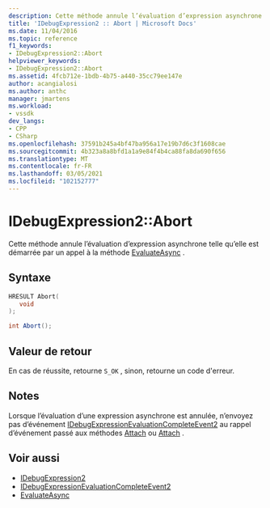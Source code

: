 ```yaml
---
description: Cette méthode annule l’évaluation d’expression asynchrone telle qu’elle est démarrée par un appel à la méthode EvaluateAsync).
title: 'IDebugExpression2 :: Abort | Microsoft Docs'
ms.date: 11/04/2016
ms.topic: reference
f1_keywords:
- IDebugExpression2::Abort
helpviewer_keywords:
- IDebugExpression2::Abort
ms.assetid: 4fcb712e-1bdb-4b75-a440-35cc79ee147e
author: acangialosi
ms.author: anthc
manager: jmartens
ms.workload:
- vssdk
dev_langs:
- CPP
- CSharp
ms.openlocfilehash: 37591b245a4bf47ba956a17e19b7d6c3f1608cae
ms.sourcegitcommit: 4b323a8a8bfd1a1a9e84f4b4ca88fa8da690f656
ms.translationtype: MT
ms.contentlocale: fr-FR
ms.lasthandoff: 03/05/2021
ms.locfileid: "102152777"
---
```

# <a name="idebugexpression2abort"></a>IDebugExpression2::Abort
Cette méthode annule l’évaluation d’expression asynchrone telle qu’elle est démarrée par un appel à la méthode [EvaluateAsync](../../../extensibility/debugger/reference/idebugexpression2-evaluateasync.md) .

## <a name="syntax"></a>Syntaxe

```cpp
HRESULT Abort(
   void
);
```

```csharp
int Abort();
```

## <a name="return-value"></a>Valeur de retour
 En cas de réussite, retourne `S_OK` , sinon, retourne un code d'erreur.

## <a name="remarks"></a>Notes
 Lorsque l’évaluation d’une expression asynchrone est annulée, n’envoyez pas d’événement [IDebugExpressionEvaluationCompleteEvent2](../../../extensibility/debugger/reference/idebugexpressionevaluationcompleteevent2.md) au rappel d’événement passé aux méthodes [Attach](../../../extensibility/debugger/reference/idebugprogram2-attach.md) ou [Attach](../../../extensibility/debugger/reference/idebugengine2-attach.md) .

## <a name="see-also"></a>Voir aussi
- [IDebugExpression2](../../../extensibility/debugger/reference/idebugexpression2.md)
- [IDebugExpressionEvaluationCompleteEvent2](../../../extensibility/debugger/reference/idebugexpressionevaluationcompleteevent2.md)
- [EvaluateAsync](../../../extensibility/debugger/reference/idebugexpression2-evaluateasync.md)

